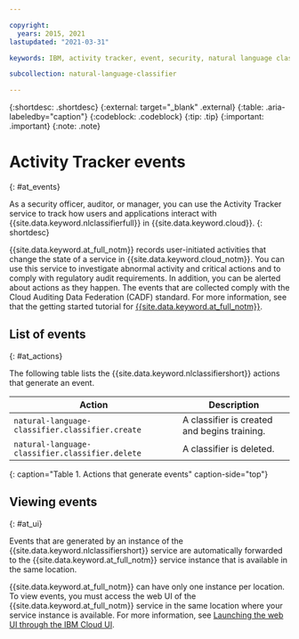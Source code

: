 ```yaml
---

copyright:
  years: 2015, 2021
lastupdated: "2021-03-31"

keywords: IBM, activity tracker, event, security, natural language classifier

subcollection: natural-language-classifier

---
```


{:shortdesc: .shortdesc}
{:external: target="_blank" .external}
{:table: .aria-labeledby="caption"}
{:codeblock: .codeblock}
{:tip: .tip}
{:important: .important}
{:note: .note}

# Activity Tracker events
{: #at_events}

As a security officer, auditor, or manager, you can use the Activity Tracker service to track how users and applications interact with {{site.data.keyword.nlclassifierfull}} in {{site.data.keyword.cloud}}.
{: shortdesc}

{{site.data.keyword.at_full_notm}} records user-initiated activities that change the state of a service in {{site.data.keyword.cloud_notm}}. You can use this service to investigate abnormal activity and critical actions and to comply with regulatory audit requirements. In addition, you can be alerted about actions as they happen. The events that are collected comply with the Cloud Auditing Data Federation (CADF) standard. For more information, see that the getting started tutorial for [{{site.data.keyword.at_full_notm}}](/docs/activity-tracker?topic=activity-tracker-getting-started).

## List of events
{: #at_actions}

The following table lists the {{site.data.keyword.nlclassifiershort}} actions that generate an event.

| Action                                          | Description                                  |
|-------------------------------------------------|----------------------------------------------|
| `natural-language-classifier.classifier.create` | A classifier is created and begins training. |
| `natural-language-classifier.classifier.delete` | A classifier is deleted.                     |
{: caption="Table 1. Actions that generate events" caption-side="top"}

## Viewing events
{: #at_ui}

Events that are generated by an instance of the {{site.data.keyword.nlclassifiershort}} service are automatically forwarded to the {{site.data.keyword.at_full_notm}} service instance that is available in the same location.

{{site.data.keyword.at_full_notm}} can have only one instance per location. To view events, you must access the web UI of the {{site.data.keyword.at_full_notm}} service in the same location where your service instance is available. For more information, see [Launching the web UI through the IBM Cloud UI](/docs/activity-tracker?topic=activity-tracker-launch#launch_cloud_ui).
